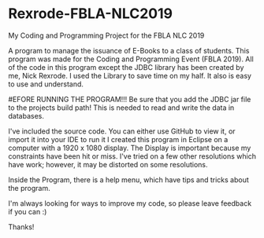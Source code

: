 # Rexrode-FBLA-NLC2019
My Coding and Programming Project for the FBLA NLC 2019

A program to manage the issuance of E-Books to a class of students. This program was made for the Coding and Programming Event (FBLA 2019). All of the code in this program except the JDBC library has been created by me, Nick Rexrode. I used the Library to save time on my half. It also is easy to use and understand.

#EFORE RUNNING THE PROGRAM!!!
Be sure that you add the JDBC jar file to the projects build path! This is needed to read and write the data in databases.

I've included the source code. You can either use GitHub to view it, or import it into your IDE to run it  I created this program in Eclipse on a computer with a 1920 x 1080 display.  The Display is important because my constraints have been hit or miss.  I've tried on a few other resolutions which have work; however, it may be distorted on some resolutions.

Inside the Program, there is a help menu, which have tips and tricks about the program.  

I'm always looking for ways to improve my code, so please leave feedback if you can :)

Thanks!
